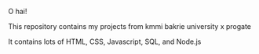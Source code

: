 O hai!

This repository contains my projects from kmmi bakrie university x progate

It contains lots of HTML, CSS, Javascript, SQL, and Node.js

